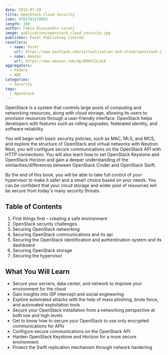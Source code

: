 ```yaml
---
date: 2015-07-28
title: OpenStack Cloud Security
isbn: 9781782170983
length: 160
author: Fabio Alessandro Locati
image: publication/openstack_cloud_security.jpg
publisher: Packt Publishing Limited
resellers:
  - name: Packt
    url: https://www.packtpub.com/virtualization-and-cloud/openstack-cloud-security
  - name: Amazon
    url: https://www.amazon.com/dp/B00YSILXLK
aggregators:
  - Fedora
  - KDE
categories:
  - Security
tags:
  - OpenStack
---
```


OpenStack is a system that controls large pools of computing and networking resources, along with cloud storage, allowing its users to provision resources through a user-friendly interface.
OpenStack helps developers with features such as rolling upgrades, federated identity, and software reliability.

You will begin with basic security policies, such as MAC, MLS, and MCS, and explore the structure of OpenStack and virtual networks with Neutron.
Next, you will configure secure communications on the OpenStack API with HTTP connections.
You will also learn how to set OpenStack Keystone and OpenStack Horizon and gain a deeper understanding of the similarities/differences between OpenStack Cinder and OpenStack Swift.

By the end of this book, you will be able to take full control of your hypervisor to make it safer and a smart choice based on your needs.
You can be confident that your cloud storage and wider pool of resources will be secure from today's many security threats.

## Table of Contents
1. First things first – creating a safe environment
2. OpenStack security challenges
3. Securing OpenStack networking
4. Securing OpenStack communications and its api
5. Securing the OpenStack identification and authentication system and its dashboard
6. Securing OpenStack storage
7. Securing the hypervisor

## What You Will Learn
* Secure your servers, data center, and network to improve your environment for the cloud
* Gain insights into ISP intercept and social engineering
* Explore automated attacks with the help of mass phishing, brute force, and automated exploitation tools
* Secure your OpenStack installation from a networking perspective at both low and high levels
* Get to know how to secure your OpenStack to use only encrypted communications for APIs
* Configure secure communications on the OpenStack API
* Harden OpenStack Keystone and Horizon for a more secure environment
* Protect the Swift replication mechanism through network hardening
